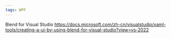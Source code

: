 ```yaml
---
tags: WPF
---
```

Blend for Visual Studio
https://docs.microsoft.com/zh-cn/visualstudio/xaml-tools/creating-a-ui-by-using-blend-for-visual-studio?view=vs-2022